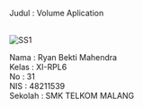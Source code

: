 Judul : Volume Aplication<br><br>

![SS1](https://docs.google.com/uc?id=0B8w2AZUEmJ9fZVdYZnNlZVVqTWs)<br>



Nama : Ryan Bekti Mahendra<br>
Kelas : XI-RPL6<br>
No : 31<br>
NIS : 48211539<br>
Sekolah : SMK TELKOM MALANG<br>

